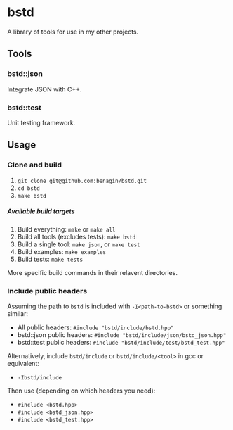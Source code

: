 # bstd

A library of tools for use in my other projects.

## Tools

### bstd::json

Integrate JSON with C++.

### bstd::test

Unit testing framework.

## Usage

### Clone and build

1. ```git clone git@github.com:benagin/bstd.git```
2. ```cd bstd```
3. ```make bstd```

##### Available build targets
1. Build everything: ```make``` or ```make all```
2. Build all tools (excludes tests): ```make bstd```
2. Build a single tool: ```make json```, or ```make test```
3. Build examples: ```make examples```
4. Build tests: ```make tests```

More specific build commands in their relavent directories.

### Include public headers

Assuming the path to `bstd` is included with ```-I<path-to-bstd>``` or something similar:

* All public headers: ```#include "bstd/include/bstd.hpp"```
* bstd::json public headers: ```#include "bstd/include/json/bstd_json.hpp"```
* bstd::test public headers: ```#include "bstd/include/test/bstd_test.hpp"```

Alternatively, include ```bstd/include``` or ```bstd/include/<tool>``` in gcc or equivalent:
* ```-Ibstd/include```

Then use (depending on which headers you need):
* ```#include <bstd.hpp>```
* ```#include <bstd_json.hpp>```
* ```#include <bstd_test.hpp>```
